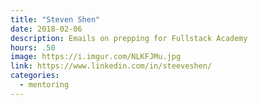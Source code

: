 ```yaml
---
title: "Steven Shen"
date: 2018-02-06
description: Emails on prepping for Fullstack Academy
hours: .50
image: https://i.imgur.com/NLKFJMu.jpg
link: https://www.linkedin.com/in/steeveshen/
categories:
  - mentoring
---
```

